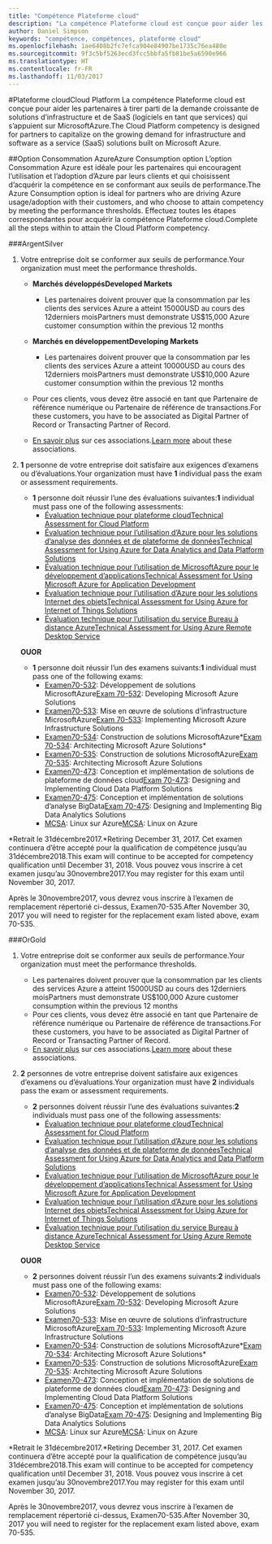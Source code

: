 ```yaml
---
title: "Compétence Plateforme cloud"
description: "La compétence Plateforme cloud est conçue pour aider les partenaires à tirer parti de la demande croissante de solutions d’infrastructure et de SaaS (logiciels en tant que services) qui s’appuient sur MicrosoftAzure."
author: Daniel Simpson
keywords: "compétence, compétences, plateforme cloud"
ms.openlocfilehash: 1ae6408b2fc7efca904e84907be1735c76ea480e
ms.sourcegitcommit: 9f3c5bf5263ecd3fcc5bbfa5fb81be5a6590e966
ms.translationtype: HT
ms.contentlocale: fr-FR
ms.lasthandoff: 11/03/2017
---
```

#<a name="cloud-platform"></a><span data-ttu-id="ebbd3-104">Plateforme cloud</span><span class="sxs-lookup"><span data-stu-id="ebbd3-104">Cloud Platform</span></span>
<span data-ttu-id="ebbd3-105">La compétence Plateforme cloud est conçue pour aider les partenaires à tirer parti de la demande croissante de solutions d’infrastructure et de SaaS (logiciels en tant que services) qui s’appuient sur MicrosoftAzure.</span><span class="sxs-lookup"><span data-stu-id="ebbd3-105">The Cloud Platform competency is designed for partners to capitalize on the growing demand for infrastructure and software as a service (SaaS) solutions built on Microsoft Azure.</span></span>

##<a name="azure-consumption-option"></a><span data-ttu-id="ebbd3-106">Option Consommation Azure</span><span class="sxs-lookup"><span data-stu-id="ebbd3-106">Azure Consumption option</span></span>
<span data-ttu-id="ebbd3-107">L’option Consommation Azure est idéale pour les partenaires qui encouragent l’utilisation et l’adoption d’Azure par leurs clients et qui choisissent d’acquérir la compétence en se conformant aux seuils de performance.</span><span class="sxs-lookup"><span data-stu-id="ebbd3-107">The Azure Consumption option is ideal for partners who are driving Azure usage/adoption with their customers, and who choose to attain competency by meeting the performance thresholds.</span></span> <span data-ttu-id="ebbd3-108">Effectuez toutes les étapes correspondantes pour acquérir la compétence Plateforme cloud.</span><span class="sxs-lookup"><span data-stu-id="ebbd3-108">Complete all the steps within to attain the Cloud Platform competency.</span></span>

###<a name="silver"></a><span data-ttu-id="ebbd3-109">Argent</span><span class="sxs-lookup"><span data-stu-id="ebbd3-109">Silver</span></span>

1. <span data-ttu-id="ebbd3-110">Votre entreprise doit se conformer aux seuils de performance.</span><span class="sxs-lookup"><span data-stu-id="ebbd3-110">Your organization must meet the performance thresholds.</span></span>

    - **<span data-ttu-id="ebbd3-111">Marchés développés</span><span class="sxs-lookup"><span data-stu-id="ebbd3-111">Developed Markets</span></span>**
        - <span data-ttu-id="ebbd3-112">Les partenaires doivent prouver que la consommation par les clients des services Azure a atteint 15000USD au cours des 12derniers mois</span><span class="sxs-lookup"><span data-stu-id="ebbd3-112">Partners must demonstrate US$15,000 Azure customer consumption within the previous 12 months</span></span>
    
    - **<span data-ttu-id="ebbd3-113">Marchés en développement</span><span class="sxs-lookup"><span data-stu-id="ebbd3-113">Developing Markets</span></span>** 
        - <span data-ttu-id="ebbd3-114">Les partenaires doivent prouver que la consommation par les clients des services Azure a atteint 10000USD au cours des 12derniers mois</span><span class="sxs-lookup"><span data-stu-id="ebbd3-114">Partners must demonstrate US$10,000 Azure customer consumption within the previous 12 months</span></span>

    - <span data-ttu-id="ebbd3-115">Pour ces clients, vous devez être associé en tant que Partenaire de référence numérique ou Partenaire de référence de transactions.</span><span class="sxs-lookup"><span data-stu-id="ebbd3-115">For these customers, you have to be associated as Digital Partner of Record or Transacting Partner of Record.</span></span>
    - <span data-ttu-id="ebbd3-116">[En savoir plus](https://partner.microsoft.com/en-us/membership/digital-partner-of-record) sur ces associations.</span><span class="sxs-lookup"><span data-stu-id="ebbd3-116">[Learn more](https://partner.microsoft.com/en-us/membership/digital-partner-of-record) about these associations.</span></span>  
  
2. <span data-ttu-id="ebbd3-117">**1** personne de votre entreprise doit satisfaire aux exigences d’examens ou d’évaluations.</span><span class="sxs-lookup"><span data-stu-id="ebbd3-117">Your organization must have **1** individual pass the exam or assessment requirements.</span></span>

    - <span data-ttu-id="ebbd3-118">**1** personne doit réussir l’une des évaluations suivantes:</span><span class="sxs-lookup"><span data-stu-id="ebbd3-118">**1** individual must pass one of the following assessments:</span></span>
        - [<span data-ttu-id="ebbd3-119">Évaluation technique pour plateforme cloud</span><span class="sxs-lookup"><span data-stu-id="ebbd3-119">Technical Assessment for Cloud Platform</span></span>](https://partneruniversity.microsoft.com/?whr=uri:MicrosoftAccount&courseId=13736&scoId=N3FXNd7VB_8805299994)
        - [<span data-ttu-id="ebbd3-120">Évaluation technique pour l’utilisation d’Azure pour les solutions d’analyse des données et de plateforme de données</span><span class="sxs-lookup"><span data-stu-id="ebbd3-120">Technical Assessment for Using Azure for Data Analytics and Data Platform Solutions</span></span>](https://partneruniversity.microsoft.com/?whr=uri:MicrosoftAccount&courseId=13735&scoId=eOi68a7VB_1905299994)
        - [<span data-ttu-id="ebbd3-121">Évaluation technique pour l’utilisation de MicrosoftAzure pour le développement d’applications</span><span class="sxs-lookup"><span data-stu-id="ebbd3-121">Technical Assessment for Using Microsoft Azure for Application Development</span></span>](https://partneruniversity.microsoft.com/?whr=uri:MicrosoftAccount&courseId=13979&scoId=enD8qylbB_9305299993)
        - [<span data-ttu-id="ebbd3-122">Évaluation technique pour l’utilisation d’Azure pour les solutions Internet des objets</span><span class="sxs-lookup"><span data-stu-id="ebbd3-122">Technical Assessment for Using Azure for Internet of Things Solutions</span></span>](https://partneruniversity.microsoft.com/?whr=uri:MicrosoftAccount&courseId=16252&scoId=ABMqsgVLC_4605996570)
        - [<span data-ttu-id="ebbd3-123">Évaluation technique pour l’utilisation du service Bureau à distance Azure</span><span class="sxs-lookup"><span data-stu-id="ebbd3-123">Technical Assessment for Using Azure Remote Desktop Service</span></span>](https://partneruniversity.microsoft.com/?whr=uri:MicrosoftAccount&courseId=16571&scoId=R4xnMbpgC_3505996570)

    **<span data-ttu-id="ebbd3-124">OU</span><span class="sxs-lookup"><span data-stu-id="ebbd3-124">OR</span></span>**

    - <span data-ttu-id="ebbd3-125">**1** personne doit réussir l’un des examens suivants:</span><span class="sxs-lookup"><span data-stu-id="ebbd3-125">**1** individual must pass one of the following exams:</span></span>
        - <span data-ttu-id="ebbd3-126">[Examen70-532](https://www.microsoft.com/en-us/learning/exam-70-532.aspx): Développement de solutions MicrosoftAzure</span><span class="sxs-lookup"><span data-stu-id="ebbd3-126">[Exam 70-532](https://www.microsoft.com/en-us/learning/exam-70-532.aspx): Developing Microsoft Azure Solutions</span></span>
        - <span data-ttu-id="ebbd3-127">[Examen70-533](https://www.microsoft.com/en-us/learning/exam-70-533.aspx): Mise en œuvre de solutions d’infrastructure MicrosoftAzure</span><span class="sxs-lookup"><span data-stu-id="ebbd3-127">[Exam 70-533](https://www.microsoft.com/en-us/learning/exam-70-533.aspx): Implementing Microsoft Azure Infrastructure Solutions</span></span>
        - <span data-ttu-id="ebbd3-128">[Examen70-534](https://www.microsoft.com/en-us/learning/exam-70-534.aspx): Construction de solutions MicrosoftAzure*</span><span class="sxs-lookup"><span data-stu-id="ebbd3-128">[Exam 70-534](https://www.microsoft.com/en-us/learning/exam-70-534.aspx): Architecting Microsoft Azure Solutions*</span></span>
        - <span data-ttu-id="ebbd3-129">[Examen70-535](https://www.microsoft.com/en-us/learning/exam-70-535.aspx): Construction de solutions MicrosoftAzure</span><span class="sxs-lookup"><span data-stu-id="ebbd3-129">[Exam 70-535](https://www.microsoft.com/en-us/learning/exam-70-535.aspx): Architecting Microsoft Azure Solutions</span></span> 
        - <span data-ttu-id="ebbd3-130">[Examen70-473](https://www.microsoft.com/en-us/learning/exam-70-473.aspx): Conception et implémentation de solutions de plateforme de données cloud</span><span class="sxs-lookup"><span data-stu-id="ebbd3-130">[Exam 70-473](https://www.microsoft.com/en-us/learning/exam-70-473.aspx): Designing and Implementing Cloud Data Platform Solutions</span></span>
        - <span data-ttu-id="ebbd3-131">[Examen70-475](https://www.microsoft.com/en-us/learning/exam-70-475.aspx): Conception et implémentation de solutions d’analyse BigData</span><span class="sxs-lookup"><span data-stu-id="ebbd3-131">[Exam 70-475](https://www.microsoft.com/en-us/learning/exam-70-475.aspx): Designing and Implementing Big Data Analytics Solutions</span></span>
        - <span data-ttu-id="ebbd3-132">[MCSA](https://www.microsoft.com/en-us/learning/mcsa-linux-azure-certification.aspx): Linux sur Azure</span><span class="sxs-lookup"><span data-stu-id="ebbd3-132">[MCSA](https://www.microsoft.com/en-us/learning/mcsa-linux-azure-certification.aspx): Linux on Azure</span></span>

<span data-ttu-id="ebbd3-133">*Retrait le 31décembre2017.</span><span class="sxs-lookup"><span data-stu-id="ebbd3-133">*Retiring December 31, 2017.</span></span> <span data-ttu-id="ebbd3-134">Cet examen continuera d’être accepté pour la qualification de compétence jusqu’au 31décembre2018.</span><span class="sxs-lookup"><span data-stu-id="ebbd3-134">This exam will continue to be accepted for competency qualification until December 31, 2018.</span></span> <span data-ttu-id="ebbd3-135">Vous pouvez vous inscrire à cet examen jusqu’au 30novembre2017.</span><span class="sxs-lookup"><span data-stu-id="ebbd3-135">You may register for this exam until November 30, 2017.</span></span>

<span data-ttu-id="ebbd3-136">Après le 30novembre2017, vous devrez vous inscrire à l’examen de remplacement répertorié ci-dessus, Examen70-535.</span><span class="sxs-lookup"><span data-stu-id="ebbd3-136">After November 30, 2017 you will need to register for the replacement exam listed above, exam 70-535.</span></span>  

###<a name="gold"></a><span data-ttu-id="ebbd3-137">Or</span><span class="sxs-lookup"><span data-stu-id="ebbd3-137">Gold</span></span>

1. <span data-ttu-id="ebbd3-138">Votre entreprise doit se conformer aux seuils de performance.</span><span class="sxs-lookup"><span data-stu-id="ebbd3-138">Your organization must meet the performance thresholds.</span></span>

    - <span data-ttu-id="ebbd3-139">Les partenaires doivent prouver que la consommation par les clients des services Azure a atteint 15000USD au cours des 12derniers mois</span><span class="sxs-lookup"><span data-stu-id="ebbd3-139">Partners must demonstrate US$100,000 Azure customer consumption within the previous 12 months</span></span>
    - <span data-ttu-id="ebbd3-140">Pour ces clients, vous devez être associé en tant que Partenaire de référence numérique ou Partenaire de référence de transactions.</span><span class="sxs-lookup"><span data-stu-id="ebbd3-140">For these customers, you have to be associated as Digital Partner of Record or Transacting Partner of Record.</span></span>
    - <span data-ttu-id="ebbd3-141">[En savoir plus](https://partner.microsoft.com/en-us/membership/digital-partner-of-record) sur ces associations.</span><span class="sxs-lookup"><span data-stu-id="ebbd3-141">[Learn more](https://partner.microsoft.com/en-us/membership/digital-partner-of-record) about these associations.</span></span>

2. <span data-ttu-id="ebbd3-142">**2** personnes de votre entreprise doivent satisfaire aux exigences d’examens ou d’évaluations.</span><span class="sxs-lookup"><span data-stu-id="ebbd3-142">Your organization must have **2** individuals pass the exam or assessment requirements.</span></span>

    - <span data-ttu-id="ebbd3-143">**2** personnes doivent réussir l’une des évaluations suivantes:</span><span class="sxs-lookup"><span data-stu-id="ebbd3-143">**2** individuals must pass one of the following assessments:</span></span>
        - [<span data-ttu-id="ebbd3-144">Évaluation technique pour plateforme cloud</span><span class="sxs-lookup"><span data-stu-id="ebbd3-144">Technical Assessment for Cloud Platform</span></span>](https://partneruniversity.microsoft.com/?whr=uri:MicrosoftAccount&courseId=13736&scoId=N3FXNd7VB_8805299994)
        - [<span data-ttu-id="ebbd3-145">Évaluation technique pour l’utilisation d’Azure pour les solutions d’analyse des données et de plateforme de données</span><span class="sxs-lookup"><span data-stu-id="ebbd3-145">Technical Assessment for Using Azure for Data Analytics and Data Platform Solutions</span></span>](https://partneruniversity.microsoft.com/?whr=uri:MicrosoftAccount&courseId=13735&scoId=eOi68a7VB_1905299994)
        - [<span data-ttu-id="ebbd3-146">Évaluation technique pour l’utilisation de MicrosoftAzure pour le développement d’applications</span><span class="sxs-lookup"><span data-stu-id="ebbd3-146">Technical Assessment for Using Microsoft Azure for Application Development</span></span>](https://partneruniversity.microsoft.com/?whr=uri:MicrosoftAccount&courseId=13979&scoId=enD8qylbB_9305299993)
        - [<span data-ttu-id="ebbd3-147">Évaluation technique pour l’utilisation d’Azure pour les solutions Internet des objets</span><span class="sxs-lookup"><span data-stu-id="ebbd3-147">Technical Assessment for Using Azure for Internet of Things Solutions</span></span>](https://partneruniversity.microsoft.com/?whr=uri:MicrosoftAccount&courseId=16252&scoId=ABMqsgVLC_4605996570)
        - [<span data-ttu-id="ebbd3-148">Évaluation technique pour l’utilisation du service Bureau à distance Azure</span><span class="sxs-lookup"><span data-stu-id="ebbd3-148">Technical Assessment for Using Azure Remote Desktop Service</span></span>](https://partneruniversity.microsoft.com/?whr=uri:MicrosoftAccount&courseId=16571&scoId=R4xnMbpgC_3505996570)

    **<span data-ttu-id="ebbd3-149">OU</span><span class="sxs-lookup"><span data-stu-id="ebbd3-149">OR</span></span>**

    - <span data-ttu-id="ebbd3-150">**2** personnes doivent réussir l’un des examens suivants:</span><span class="sxs-lookup"><span data-stu-id="ebbd3-150">**2** individuals must pass one of the following exams:</span></span>
        - <span data-ttu-id="ebbd3-151">[Examen70-532](https://www.microsoft.com/en-us/learning/exam-70-532.aspx): Développement de solutions MicrosoftAzure</span><span class="sxs-lookup"><span data-stu-id="ebbd3-151">[Exam 70-532](https://www.microsoft.com/en-us/learning/exam-70-532.aspx): Developing Microsoft Azure Solutions</span></span>
        - <span data-ttu-id="ebbd3-152">[Examen70-533](https://www.microsoft.com/en-us/learning/exam-70-533.aspx): Mise en œuvre de solutions d’infrastructure MicrosoftAzure</span><span class="sxs-lookup"><span data-stu-id="ebbd3-152">[Exam 70-533](https://www.microsoft.com/en-us/learning/exam-70-533.aspx): Implementing Microsoft Azure Infrastructure Solutions</span></span>
        - <span data-ttu-id="ebbd3-153">[Examen70-534](https://www.microsoft.com/en-us/learning/exam-70-534.aspx): Construction de solutions MicrosoftAzure*</span><span class="sxs-lookup"><span data-stu-id="ebbd3-153">[Exam 70-534](https://www.microsoft.com/en-us/learning/exam-70-534.aspx): Architecting Microsoft Azure Solutions*</span></span>
        - <span data-ttu-id="ebbd3-154">[Examen70-535](https://www.microsoft.com/en-us/learning/exam-70-535.aspx): Construction de solutions MicrosoftAzure</span><span class="sxs-lookup"><span data-stu-id="ebbd3-154">[Exam 70-535](https://www.microsoft.com/en-us/learning/exam-70-535.aspx): Architecting Microsoft Azure Solutions</span></span> 
        - <span data-ttu-id="ebbd3-155">[Examen70-473](https://www.microsoft.com/en-us/learning/exam-70-473.aspx): Conception et implémentation de solutions de plateforme de données cloud</span><span class="sxs-lookup"><span data-stu-id="ebbd3-155">[Exam 70-473](https://www.microsoft.com/en-us/learning/exam-70-473.aspx): Designing and Implementing Cloud Data Platform Solutions</span></span>
        - <span data-ttu-id="ebbd3-156">[Examen70-475](https://www.microsoft.com/en-us/learning/exam-70-475.aspx): Conception et implémentation de solutions d’analyse BigData</span><span class="sxs-lookup"><span data-stu-id="ebbd3-156">[Exam 70-475](https://www.microsoft.com/en-us/learning/exam-70-475.aspx): Designing and Implementing Big Data Analytics Solutions</span></span>
        - <span data-ttu-id="ebbd3-157">[MCSA](https://www.microsoft.com/en-us/learning/mcsa-linux-azure-certification.aspx): Linux sur Azure</span><span class="sxs-lookup"><span data-stu-id="ebbd3-157">[MCSA](https://www.microsoft.com/en-us/learning/mcsa-linux-azure-certification.aspx): Linux on Azure</span></span>

<span data-ttu-id="ebbd3-158">*Retrait le 31décembre2017.</span><span class="sxs-lookup"><span data-stu-id="ebbd3-158">*Retiring December 31, 2017.</span></span> <span data-ttu-id="ebbd3-159">Cet examen continuera d’être accepté pour la qualification de compétence jusqu’au 31décembre2018.</span><span class="sxs-lookup"><span data-stu-id="ebbd3-159">This exam will continue to be accepted for competency qualification until December 31, 2018.</span></span> <span data-ttu-id="ebbd3-160">Vous pouvez vous inscrire à cet examen jusqu’au 30novembre2017.</span><span class="sxs-lookup"><span data-stu-id="ebbd3-160">You may register for this exam until November 30, 2017.</span></span>

<span data-ttu-id="ebbd3-161">Après le 30novembre2017, vous devrez vous inscrire à l’examen de remplacement répertorié ci-dessus, Examen70-535.</span><span class="sxs-lookup"><span data-stu-id="ebbd3-161">After November 30, 2017 you will need to register for the replacement exam listed above, exam 70-535.</span></span> 